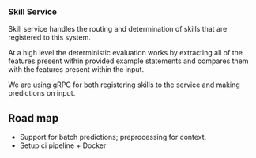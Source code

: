 ### Skill Service
Skill service handles the routing and determination of skills that are registered to this system.

At a high level the deterministic evaluation works by extracting all of the features present within 
provided example statements and compares them with the features present within the input. 

We are using gRPC for both registering skills to the service and making predictions on input.

## Road map
- Support for batch predictions; preprocessing for context. 
- Setup ci pipeline + Docker